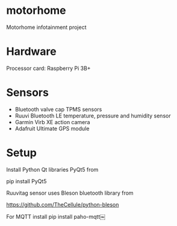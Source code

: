 # motorhome
Motorhome infotainment project

Hardware
========
Processor card: Raspberry Pi 3B+

Sensors
=======
 * Bluetooth valve cap TPMS sensors
 * Ruuvi Bluetooth LE temperature, pressure and humidity sensor
 * Garmin Virb XE action camera
 * Adafruit Ultimate GPS module

Setup
=====
Install Python Qt libraries PyQt5 from

pip install PyQt5

Ruuvitag sensor uses Bleson bluetooth library from

https://github.com/TheCellule/python-bleson

For MQTT install
pip install paho-mqtt￼
